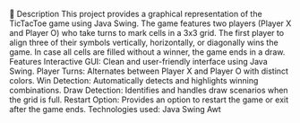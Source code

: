 📝 Description
This project provides a graphical representation of the TicTacToe game using Java Swing. The game features two players (Player X and Player O) who take turns to mark cells in a 3x3 grid. The first player to align three of their symbols vertically, horizontally, or diagonally wins the game. In case all cells are filled without a winner, the game ends in a draw.
Features
Interactive GUI: Clean and user-friendly interface using Java Swing.
Player Turns: Alternates between Player X and Player O with distinct colors.
Win Detection: Automatically detects and highlights winning combinations.
Draw Detection: Identifies and handles draw scenarios when the grid is full.
Restart Option: Provides an option to restart the game or exit after the game ends.
Technologies used:
Java
Swing
Awt
